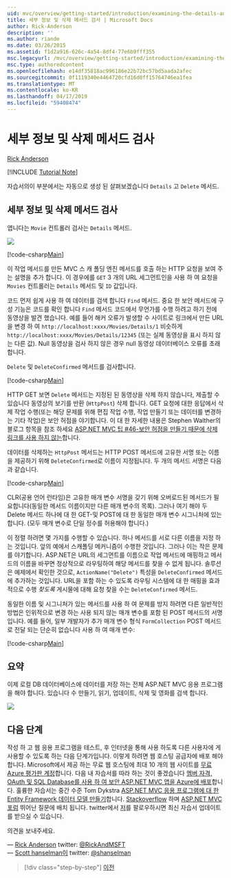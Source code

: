 ```yaml
---
uid: mvc/overview/getting-started/introduction/examining-the-details-and-delete-methods
title: 세부 정보 및 삭제 메서드 검사 | Microsoft Docs
author: Rick-Anderson
description: ''
ms.author: riande
ms.date: 03/26/2015
ms.assetid: f1d2a916-626c-4a54-8df4-77e6b9fff355
msc.legacyurl: /mvc/overview/getting-started/introduction/examining-the-details-and-delete-methods
msc.type: authoredcontent
ms.openlocfilehash: e14df35818ac996186e22b72bc57bd5aada2afec
ms.sourcegitcommit: 0f1119340e4464720cfd16d0ff15764746ea1fea
ms.translationtype: MT
ms.contentlocale: ko-KR
ms.lasthandoff: 04/17/2019
ms.locfileid: "59408474"
---
```

# <a name="examining-the-details-and-delete-methods"></a>세부 정보 및 삭제 메서드 검사

[Rick Anderson]((https://twitter.com/RickAndMSFT))

[!INCLUDE [Tutorial Note](sample/code-location.md)]

자습서의이 부분에서는 자동으로 생성 된 살펴보겠습니다 `Details` 고 `Delete` 메서드.

## <a name="examining-the-details-and-delete-methods"></a>세부 정보 및 삭제 메서드 검사

엽니다는 `Movie` 컨트롤러 검사는 `Details` 메서드.

![](examining-the-details-and-delete-methods/_static/image1.png)

[!code-csharp[Main](examining-the-details-and-delete-methods/samples/sample1.cs)]

이 작업 메서드를 만든 MVC 스 캐 폴딩 엔진 메서드를 호출 하는 HTTP 요청을 보여 주는 설명을 추가 합니다. 이 경우에를 `GET` 3 개의 URL 세그먼트인을 사용 하 여 요청을 `Movies` 컨트롤러는 `Details` 메서드 및 `ID` 값입니다.

코드 먼저 쉽게 사용 하 여 데이터를 검색 합니다 `Find` 메서드. 중요 한 보안 메서드에 구성 기능은 코드를 확인 합니다 `Find` 메서드 코드에서 무언가를 수행 하려고 하기 전에 동영상을 발견 했습니다. 예를 들어 해커 오류가 발생할 수 사이트로 링크에서 만든 URL을 변경 하 여 `http://localhost:xxxx/Movies/Details/1` 비슷하게 `http://localhost:xxxx/Movies/Details/12345` (또는 실제 동영상을 표시 하지 않는 다른 값). Null 동영상을 검사 하지 않은 경우 null 동영상 데이터베이스 오류를 초래 합니다.

`Delete` 및 `DeleteConfirmed` 메서드를 검사합니다.

[!code-csharp[Main](examining-the-details-and-delete-methods/samples/sample2.cs?highlight=17)]

HTTP GET 보면 `Delete` 메서드는 지정된 된 동영상을 삭제 하지 않습니다, 제출할 수 있습니다 동영상의 보기를 반환 (`HttpPost`) 삭제 합니다. GET 요청에 대한 응답에서 삭제 작업 수행(또는 해당 문제를 위해 편집 작업 수행, 작업 만들기 또는 데이터를 변경하는 기타 작업)은 보안 허점을 야기합니다. 이 대 한 자세한 내용은 Stephen Walther의 블로그 항목을 참조 하세요 [ASP.NET MVC 팁 #46-보안 허점을 만들기 때문에 삭제 링크를 사용 하지 않는](http://stephenwalther.com/blog/archive/2009/01/21/asp.net-mvc-tip-46-ndash-donrsquot-use-delete-links-because.aspx)합니다.

데이터를 삭제하는 `HttpPost` 메서드는 HTTP POST 메서드에 고유한 서명 또는 이름을 제공하기 위해 `DeleteConfirmed`로 이름이 지정됩니다. 두 개의 메서드 서명은 다음과 같습니다.

[!code-csharp[Main](examining-the-details-and-delete-methods/samples/sample3.cs)]

CLR(공용 언어 런타임)은 고유한 매개 변수 서명을 갖기 위해 오버로드된 메서드가 필요합니다(동일한 메서드 이름이지만 다른 매개 변수의 목록). 그러나 여기 해야 두 Delete 메서드 하나에 대 한 GET-및 POST에 대 한 동일한 매개 변수 시그니처에 있는 합니다. (모두 매개 변수로 단일 정수를 허용해야 합니다.)

이 정렬 하려면 몇 가지를 수행할 수 있습니다. 하나 메서드를 서로 다른 이름을 지정 하는 것입니다. 앞의 예에서 스캐폴딩 메커니즘이 수행한 것입니다. 그러나 이는 작은 문제를 야기합니다. ASP.NET은 URL의 세그먼트를 이름으로 작업 메서드에 매핑하고 메서드의 이름을 바꾸면 정상적으로 라우팅하여 해당 메서드를 찾을 수 없게 됩니다. 솔루션은 예제에서 확인한 것으로, `ActionName("Delete")` 특성을 `DeleteConfirmed` 메서드에 추가하는 것입니다. URL을 포함 하는 수 있도록 라우팅 시스템에 대 한 매핑을 효과적으로 수행 *찾도록* 게시물에 대해 요청 찾을 수는 `DeleteConfirmed` 메서드.

동일한 이름 및 시그니처가 있는 메서드를 사용 하 여 문제를 방지 하려면 다른 일반적인 방법은 인위적으로 변경 하는 사용 되지 않는 매개 변수를 포함 된 POST 메서드의 서명입니다. 예를 들어, 일부 개발자가 추가 매개 변수 형식 `FormCollection` POST 메서드로 전달 되는 단순히 없습니다 사용 하 여 매개 변수:

[!code-csharp[Main](examining-the-details-and-delete-methods/samples/sample4.cs)]

## <a name="summary"></a>요약

이제 로컬 DB 데이터베이스에 데이터를 저장 하는 전체 ASP.NET MVC 응용 프로그램을 해야 합니다. 있습니다 수 만들기, 읽기, 업데이트, 삭제 및 영화를 검색 합니다.

![](examining-the-details-and-delete-methods/_static/image2.png)

## <a name="next-steps"></a>다음 단계

작성 하 고 웹 응용 프로그램을 테스트, 후 인터넷을 통해 사용 하도록 다른 사용자에 게 사용할 수 있도록 하는 다음 단계가입니다. 이렇게 하려면 웹 호스팅 공급자에 배포 해야 합니다. Microsoft에서 제공 하는 무료 웹 호스팅에 최대 10 개의 웹 사이트를 [무료 Azure 평가판 계정](https://www.windowsazure.com/pricing/free-trial/?WT.mc_id=A443DD604)합니다. 다음 내 자습서를 따라 하는 것이 좋겠습니다 [멤버 자격, OAuth 및 SQL Database를 사용 하 여 보안 ASP.NET MVC 앱을 Azure에 배포](https://docs.microsoft.com/aspnet/core/security/authorization/secure-data)합니다. 훌륭한 자습서는 중간 수준 Tom Dykstra [ASP.NET MVC 응용 프로그램에 대 한 Entity Framework 데이터 모델 만들기](../getting-started-with-ef-using-mvc/creating-an-entity-framework-data-model-for-an-asp-net-mvc-application.md)합니다. [Stackoverflow](http://stackoverflow.com/help) 하며 [ASP.NET MVC 포럼](https://forums.asp.net/1146.aspx) 뛰어난 질문에 배치 됩니다. twitter에서 [저](https://twitter.com/RickAndMSFT)를 팔로우하시면 최신 자습서 업데이트를 받으실 수 있습니다.

의견을 보내주세요.

— [Rick Anderson](https://blogs.msdn.com/rickAndy) twitter: [@RickAndMSFT](https://twitter.com/RickAndMSFT)  
— [Scott hanselman이](http://www.hanselman.com/blog/) twitter: [@shanselman](https://twitter.com/shanselman)

> [!div class="step-by-step"]
> [이전](adding-validation.md)
